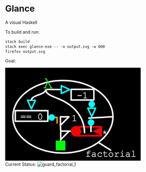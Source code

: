 # Glance
A visual Haskell

To build and run:
```
stack build
stack exec glance-exe -- -o output.svg -w 600
firefox output.svg
```
Goal:

<img src="examples/factorial_goal.png" alt="factorial_goal" height="300"/>

</br>
Current Status:

<img src="https://cdn.rawgit.com/rgleichman/glance/master/examples/guard_factorial_1.svg" alt="guard_factorial_1" height="350"/>
